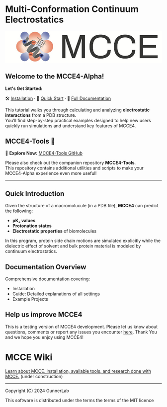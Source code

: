 # Multi-Conformation Continuum Electrostatics

<p align="center">
  <img src="docs/images/mcce_logo1.png" alt="MCCE Logo" style="max-width: 100%; height: auto;">
</p>

## Welcome to the **MCCE4-Alpha**! 
**Let's Get Started:** 

🛠️ [Installation](https://gunnerlab.github.io/mcce4_tutorial/docs/installation/) ·
🚀 [Quick Start](https://gunnerlab.github.io/mcce4_tutorial/docs/guide/quick_start/) ·
📖 [Full Documentation](https://gunnerlab.github.io/mcce4_tutorial/)

This tutorial walks you through calculating and analyzing **electrostatic interactions** from a PDB structure.  
You’ll find step-by-step practical examples designed to help new users quickly run simulations and understand key features of MCCE4.

## MCCE4-Tools 🔧  
🧰 **Explore Now:** [MCCE4-Tools GitHub](https://github.com/GunnerLab/MCCE4-Tools)

Please also check out the companion repository **MCCE4-Tools**.  
This repository contains additional utilities and scripts to make your MCCE4-Alpha experience even more useful!

---

## **Quick Introduction**

Given the structure of a macromolucule (in a PDB file), **MCCE4** can predict the following:

- **pKₐ values**
- **Protonation states**
- **Electrostatic properties** of biomolecules

In this program, protein side chain motions are simulated explicitly while the dielectric effect of solvent and bulk protein material is modeled by continuum electrostatics.

## **Documentation Overview**
Comprehensive documentation covering:
- Installation
- Guide: Detailed explanations of all settings
- Example Projects 

## Help us improve MCCE4
This is a testing version of MCCE4 development. 
Please let us know about questions, comments or report any issues you encounter [here](https://github.com/GunnerLab/MCCE4-Alpha/issues).
Thank You and we hope you enjoy using MCCE4!  

# MCCE Wiki
[Learn about MCCE, installation, available tools, and research done with MCCE.](https://mccewiki.levich.net) (under construction)

---

Copyright (C) 2024 GunnerLab

This software is distributed under the terms the terms of the MIT licence




